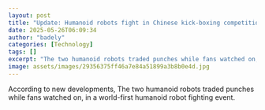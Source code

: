 ```yaml
---
layout: post
title: "Update: Humanoid robots fight in Chinese kick-boxing competition"
date: 2025-05-26T06:09:34
author: "badely"
categories: [Technology]
tags: []
excerpt: "The two humanoid robots traded punches while fans watched on, in a world-first humanoid robot fighting event."
image: assets/images/29356375ff46a7e84a51899a3b8b0e4d.jpg
---
```


According to new developments, The two humanoid robots traded punches while fans watched on, in a world-first humanoid robot fighting event.

